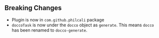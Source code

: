 ## Breaking Changes

- Plugin is now in `com.github.philcali` package
- `doccoTask` is now under the `docco` object as `generate`. This means `docco` has been renamed to `docco-generate`.
